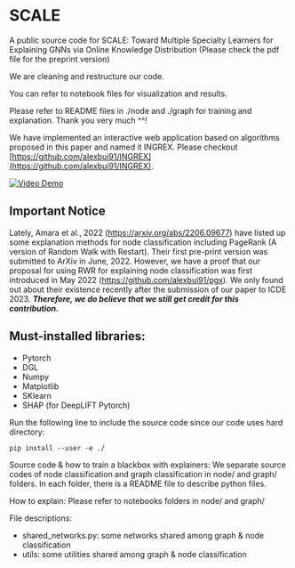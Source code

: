 # SCALE
A public source code for SCALE: Toward Multiple Specialty Learners for Explaining GNNs via Online Knowledge Distribution (Please check the pdf file for the preprint version)

<!-- This is a part of another project. We have just copied the folder to a new branch for the submission purpose. Therefore, -->
We are cleaning and restructure our code. 

You can refer to notebook files for visualization and results. 

Please refer to README files in ./node and ./graph for training and explanation. Thank you very much ^^!

We have implemented an interactive web application based on algorithms proposed in this paper and named it INGREX. Please checkout [https://github.com/alexbui91/INGREX](https://github.com/alexbui91/INGREX).

[![Video Demo](https://res.cloudinary.com/marcomontalbano/image/upload/v1666665645/video_to_markdown/images/youtube--3T2TojvBs0w-c05b58ac6eb4c4700831b2b3070cd403.jpg)](https://youtu.be/3T2TojvBs0w "")


## Important Notice
Lately, Amara et al., 2022 (https://arxiv.org/abs/2206.09677) have listed up some explanation methods for node classification including PageRank (A version of Random Walk with Restart). Their first pre-print version was submitted to ArXiv in June, 2022. However, we have a proof that our proposal for using RWR for explaining node classification was first introduced in May 2022 (https://github.com/alexbui91/pgx). We only found out about their existence recently after the submission of our paper to ICDE 2023. ***Therefore, we do believe that we still get credit for this contribution.***

## Must-installed libraries:
- Pytorch
- DGL
- Numpy
- Matplotlib
- SKlearn
- SHAP (for DeepLIFT Pytorch)

Run the following line to include the source code since our code uses hard directory:
```
pip install --user -e ./
```

Source code & how to train a blackbox with explainers:
We separate source codes of node classification and graph classification in node/ and graph/ folders. In each folder, there is a README file to describe python files.

How to explain:
Please refer to notebooks folders in node/ and graph/

File descriptions:
- shared_networks.py: some networks shared among graph & node classification
- utils: some utilities shared among graph & node classification


